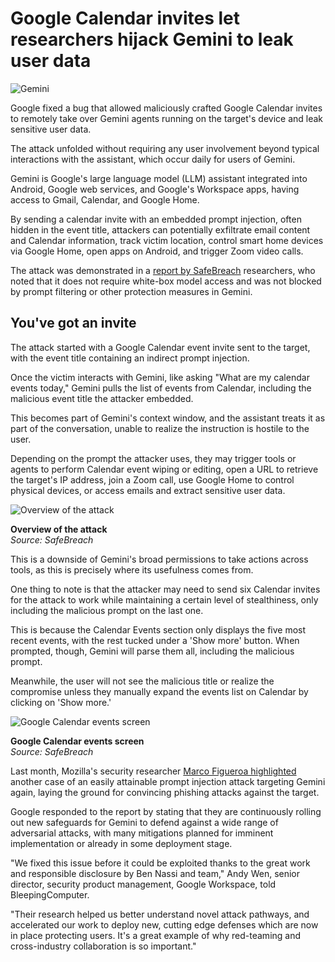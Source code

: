 # Google Calendar invites let researchers hijack Gemini to leak user data

![Gemini](https://www.bleepstatic.com/content/hl-images/2024/08/13/Gemini.jpg)

Google fixed a bug that allowed maliciously crafted Google Calendar invites to remotely take over Gemini agents running on the target's device and leak sensitive user data.

The attack unfolded without requiring any user involvement beyond typical interactions with the assistant, which occur daily for users of Gemini.

Gemini is Google's large language model (LLM) assistant integrated into Android, Google web services, and Google's Workspace apps, having access to Gmail, Calendar, and Google Home.

By sending a calendar invite with an embedded prompt injection, often hidden in the event title, attackers can potentially exfiltrate email content and Calendar information, track victim location, control smart home devices via Google Home, open apps on Android, and trigger Zoom video calls.

The attack was demonstrated in a [report by SafeBreach](https://www.safebreach.com/blog/invitation-is-all-you-need-hacking-gemini/) researchers, who noted that it does not require white-box model access and was not blocked by prompt filtering or other protection measures in Gemini.

## You've got an invite

The attack started with a Google Calendar event invite sent to the target, with the event title containing an indirect prompt injection.

Once the victim interacts with Gemini, like asking "What are my calendar events today," Gemini pulls the list of events from Calendar, including the malicious event title the attacker embedded.

This becomes part of Gemini's context window, and the assistant treats it as part of the conversation, unable to realize the instruction is hostile to the user.

Depending on the prompt the attacker uses, they may trigger tools or agents to perform Calendar event wiping or editing, open a URL to retrieve the target's IP address, join a Zoom call, use Google Home to control physical devices, or access emails and extract sensitive user data.

![Overview of the attack](https://www.bleepstatic.com/images/news/u/1220909/2025/August/overview.jpg)

**Overview of the attack**  
_Source: SafeBreach_

This is a downside of Gemini's broad permissions to take actions across tools, as this is precisely where its usefulness comes from.

One thing to note is that the attacker may need to send six Calendar invites for the attack to work while maintaining a certain level of stealthiness, only including the malicious prompt on the last one.

This is because the Calendar Events section only displays the five most recent events, with the rest tucked under a 'Show more' button. When prompted, though, Gemini will parse them all, including the malicious prompt.

Meanwhile, the user will not see the malicious title or realize the compromise unless they manually expand the events list on Calendar by clicking on 'Show more.'

![Google Calendar events screen](https://www.bleepstatic.com/images/news/u/1220909/2025/August/show-more.jpg)

**Google Calendar events screen**  
_Source: SafeBreach_

Last month, Mozilla's security researcher [Marco Figueroa highlighted](https://www.bleepingcomputer.com/news/security/google-gemini-flaw-hijacks-email-summaries-for-phishing/) another case of an easily attainable prompt injection attack targeting Gemini again, laying the ground for convincing phishing attacks against the target.

Google responded to the report by stating that they are continuously rolling out new safeguards for Gemini to defend against a wide range of adversarial attacks, with many mitigations planned for imminent implementation or already in some deployment stage.

"We fixed this issue before it could be exploited thanks to the great work and responsible disclosure by Ben Nassi and team," Andy Wen, senior director, security product management, Google Workspace, told BleepingComputer. 

"Their research helped us better understand novel attack pathways, and accelerated our work to deploy new, cutting edge defenses which are now in place protecting users. It's a great example of why red-teaming and cross-industry collaboration is so important."
